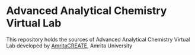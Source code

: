 # Advanced Analytical Chemistry Virtual Lab
This repository holds the sources of Advanced Analytical Chemistry Virtual Lab developed by 
<a href="http://vlab.amrita.edu/index.php?sub=2&brch=294" target="_blank">AmritaCREATE</a>, Amrita University
